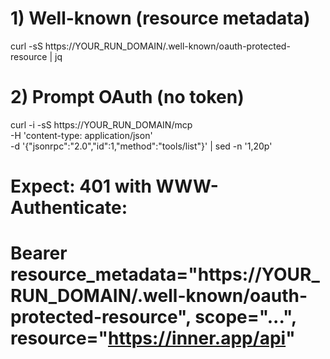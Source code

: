 # 1) Well-known (resource metadata)
curl -sS https://YOUR_RUN_DOMAIN/.well-known/oauth-protected-resource | jq

# 2) Prompt OAuth (no token)
curl -i -sS https://YOUR_RUN_DOMAIN/mcp \
  -H 'content-type: application/json' \
  -d '{"jsonrpc":"2.0","id":1,"method":"tools/list"}' | sed -n '1,20p'

# Expect: 401 with WWW-Authenticate:
# Bearer resource_metadata="https://YOUR_RUN_DOMAIN/.well-known/oauth-protected-resource", scope="...", resource="https://inner.app/api"
